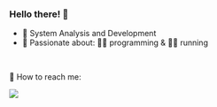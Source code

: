<!-- <p align="center">
  <a src="">
    <img src="" width="" />
  </a>
</p>
 
<br><br> -->

### Hello there! 👋

- 📖 System Analysis and Development
- 🙂 Passionate about: 👨‍💻 programming & 🏃‍♂️ running

<br>

📨 How to reach me:

<p>
  <a href="https://www.linkedin.com/in/ms-silva/"><img src="https://img.shields.io/badge/LinkedIn-0077B5?style=for-the-badge&logo=linkedin&logoColor=white"/></a>
</p>
